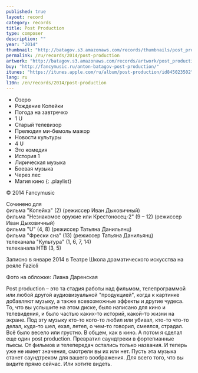 ```yaml
---
published: true
layout: record
category: records
title: Post Production
type: composer
description: ""
year: "2014"
thumbnail: "http://batagov.s3.amazonaws.com/records/thumbnails/post_production_thumb.jpg"
permalink: /ru/records/2014/post-production
artwork: "http://batagov.s3.amazonaws.com/records/artwork/post_production.jpg"
buy: "http://fancymusic.ru/anton-batagov-post-production/"
itunes: "https://itunes.apple.com/ru/album/post-production/id845023502"
lang: ru
l10n: /en/records/2014/post-production
---
```


- Озеро
- Рождение Копейки 
- Погода на завтречко 
- 1 U
- Старый телевизор
- Прелюдия ми-бемоль мажор
- Новости культуры
- 4 U
- Это комедия 
- История 1 
- Лирическая музыка 
- Боевая музыка 
- Через лес 
- Магия кино
{: .playlist}

© 2014 Fancymusic

Сочинено для  
фильма "Копейка" (2) (режиссер Иван Дыховичный)  
фильма "Незнакомое оружие или Крестоносец-2" (9 – 12) (режиссер Иван Дыховичный)   
фильма "U" (4, 8) (режиссер Татьяна Данильянц)  
фильма "Фрески сна" (13) (режиссер Татьяна Данильянц)  
телеканала "Культура" (1, 6, 7, 14)  
телеканала НТВ (3, 5)  
  
Записно в январе 2014 в Театре Школа драматического искусства на рояле Fazioli  
  
Фото на обложке: Лиана Даренская  

Post production – это та стадия работы над фильмом, телепрограммой или любой другой аудиовизуальной "продукцией", когда к картинке добавляют музыку, а также всевозможные эффекты и другие чудеса. То, что вы услышите на этом диске, было написано для кино и телевидения, и было частью каких-то историй, какой-то жизни на экране. Под эту музыку кто-то кого-то любил или убивал, кто-то что-то делал, куда-то шел, ехал, летел, о чем-то говорил, смеялся, страдал. Всё было весело или грустно. В общем, как в кино. А потом я сделал еще один post production. Превратил саундтреки в фортепианные пьесы. От фильмов и телепередач остались только названия. И теперь уже не имеет значения, смотрели вы их или нет. Пусть эта музыка станет саундтреком для вашего воображения. Для всего того, что вы видите прямо сейчас. Или хотите видеть.